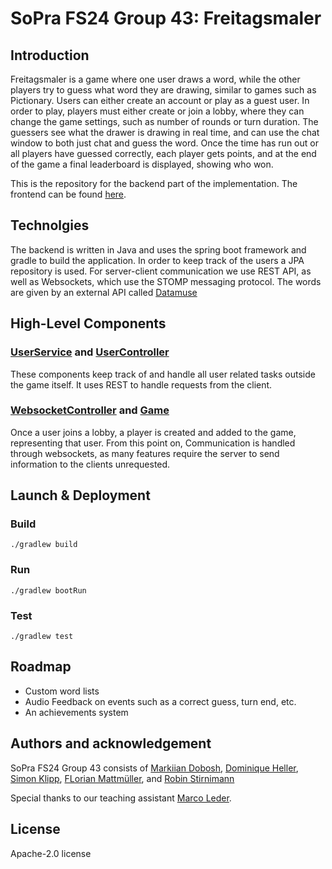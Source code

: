 # SoPra FS24 Group 43: Freitagsmaler

## Introduction

Freitagsmaler is a game where one user draws a word, while the other players try to guess what word they 
are drawing, similar to games such as Pictionary. Users can either create an account or play as a guest user.
In order to play, players must either create or join a lobby, where they can change the game settings, such
as number of rounds or turn duration. The guessers see what the drawer is drawing in real time, and can use the
chat window to both just chat and guess the word. Once the time has run out or all players have guessed correctly,
each player gets points, and at the end of the game a final leaderboard is displayed, showing who won. 

This is the repository for the backend part of the implementation. The frontend can be found 
[here](https://github.com/dominiqueheller/sopra-fs24-template-client).

## Technolgies

The backend is written in Java and uses the spring boot framework and gradle to build the application. In order 
to keep track of the users a JPA repository is used. For server-client communication we use REST API, as well as 
Websockets, which use the STOMP messaging protocol. The words are given by an external API called 
[Datamuse](https://www.datamuse.com/api/)

## High-Level Components

### [UserService](https://github.com/sopra-fs24-group-43/server/blob/main/src/main/java/ch/uzh/ifi/hase/soprafs24/service/UserService.java) and [UserController](https://github.com/sopra-fs24-group-43/server/blob/main/src/main/java/ch/uzh/ifi/hase/soprafs24/controller/UserController.java)

These components keep track of and handle all user related tasks outside the game itself. It uses REST to handle 
requests from the client.

### [WebsocketController](https://github.com/sopra-fs24-group-43/server/blob/main/src/main/java/ch/uzh/ifi/hase/soprafs24/controller/WebSocketController.java) and [Game](https://github.com/sopra-fs24-group-43/server/blob/main/src/main/java/ch/uzh/ifi/hase/soprafs24/entity/Game.java)

Once a user joins a lobby, a player is created and added to the game, representing that user. From this point on, 
Communication is handled through websockets, as many features require the server to send information to the 
clients unrequested.

## Launch & Deployment

### Build

    ./gradlew build

### Run

    ./gradlew bootRun

### Test

    ./gradlew test

## Roadmap

- Custom word lists
- Audio Feedback on events such as a correct guess, turn end, etc.
- An achievements system

## Authors and acknowledgement

SoPra FS24 Group 43 consists of  [Markiian Dobosh](https://github.com/MarkiianDobosh), 
[Dominique Heller](https://github.com/dominiqueheller), [Simon Klipp](https://github.com/simonkli), 
[FLorian Mattmüller](https://github.com/FloMatt12), and [Robin Stirnimann](https://github.com/RobinStirnimann)

Special thanks to our teaching assistant [Marco Leder](https://github.com/marcoleder).

## License

Apache-2.0 license
